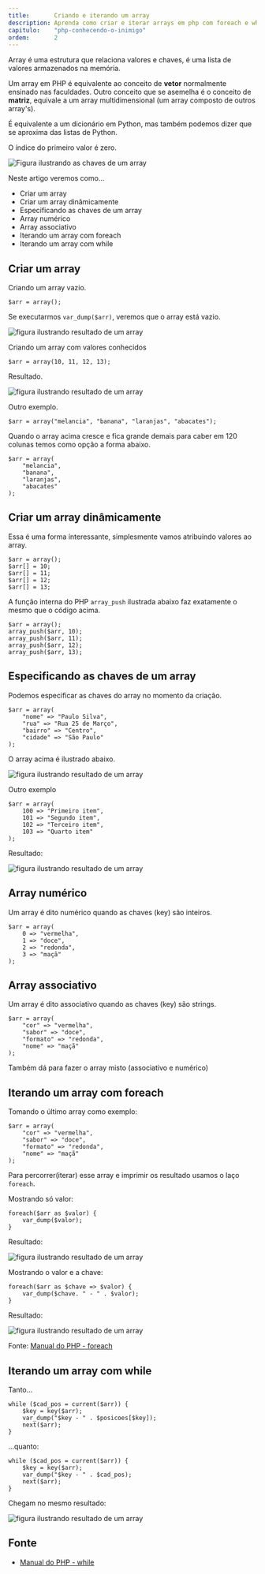 ```yaml
---
title:       Criando e iterando um array
description: Aprenda como criar e iterar arrays em php com foreach e while
capitulo:    "php-conhecendo-o-inimigo"
ordem:       2
---
```


Array é uma estrutura que relaciona valores e chaves, é uma lista de valores armazenados na memória.

Um array em PHP é equivalente ao conceito de __vetor__ normalmente ensinado nas faculdades. Outro conceito que se asemelha
é o conceito de __matriz__, equivale a um array multidimensional (um array composto de outros array's).

É equivalente a um dicionário em Python, mas também podemos dizer que se aproxima das listas de Python.

O índice do primeiro valor é zero.

![Figura ilustrando as chaves de um array](indice-zero.jpeg "Figura ilustrando as chaves de um array")

Neste artigo veremos como...

- Criar um array
- Criar um array dinâmicamente
- Especificando as chaves de um array
- Array numérico
- Array associativo
- Iterando um array com foreach
- Iterando um array com while


## Criar um array

Criando um array vazio.

    $arr = array();

Se executarmos `var_dump($arr)`, veremos que o array está vazio.

![figura ilustrando resultado de um array](array00.png "figura ilustrando resultado de um array")

Criando um array com valores conhecidos

    $arr = array(10, 11, 12, 13);

Resultado.

![figura ilustrando resultado de um array](array01.png "figura ilustrando resultado de um array")

Outro exemplo.

    $arr = array("melancia", "banana", "laranjas", "abacates");

Quando o array acima cresce e fica grande demais para caber em 120 colunas temos como opção a forma abaixo.

    $arr = array(
        "melancia",
        "banana",
        "laranjas",
        "abacates"
    );



## Criar um array dinâmicamente

Essa é uma forma interessante, simplesmente vamos atribuindo valores ao array.

    $arr = array();
    $arr[] = 10;
    $arr[] = 11;
    $arr[] = 12;
    $arr[] = 13;

A função interna do PHP `array_push` ilustrada abaixo faz exatamente o mesmo que o código acima.

    $arr = array();
    array_push($arr, 10);
    array_push($arr, 11);
    array_push($arr, 12);
    array_push($arr, 13);



## Especificando as chaves de um array

Podemos especificar as chaves do array no momento da criação.

    $arr = array(
        "nome" => "Paulo Silva",
        "rua" => "Rua 25 de Março",
        "bairro" => "Centro",
        "cidade" => "São Paulo"
    );

O array acima é ilustrado abaixo.

![figura ilustrando resultado de um array](array02.png "figura ilustrando resultado de um array")


Outro exemplo

    $arr = array(
        100 => "Primeiro item",
        101 => "Segundo item",
        102 => "Terceiro item",
        103 => "Quarto item"
    );

Resultado:

![figura ilustrando resultado de um array](array03.png "figura ilustrando resultado de um array")



## Array numérico

Um array é dito numérico quando as chaves (key) são inteiros.

    $arr = array(
        0 => "vermelha",
        1 => "doce",
        2 => "redonda",
        3 => "maçã"
    );



## Array associativo

Um array é dito associativo quando as chaves (key) são strings.

    $arr = array(
        "cor" => "vermelha",
        "sabor" => "doce",
        "formato" => "redonda",
        "nome" => "maçã"
    );

Também dá para fazer o array misto (associativo e numérico)



## Iterando um array com foreach

Tomando o último array como exemplo:

    $arr = array(
        "cor" => "vermelha",
        "sabor" => "doce",
        "formato" => "redonda",
        "nome" => "maçã"
    );

Para percorrer(iterar) esse array e imprimir os resultado usamos o laço `foreach`.

Mostrando só valor:

    foreach($arr as $valor) {
        var_dump($valor);
    }

Resultado:

![figura ilustrando resultado de um array](array04.png "figura ilustrando resultado de um array")

Mostrando o valor e a chave:

    foreach($arr as $chave => $valor) {
        var_dump($chave. " - " . $valor);
    }

Resultado:

![figura ilustrando resultado de um array](array05.png "figura ilustrando resultado de um array")

Fonte: [Manual do PHP - foreach](http://www.php.net/manual/pt_BR/control-structures.foreach.php)



## Iterando um array com while

Tanto...

    while ($cad_pos = current($arr)) {
        $key = key($arr);
        var_dump("$key - " . $posicoes[$key]);
        next($arr);
    }

...quanto:

    while ($cad_pos = current($arr)) {
        $key = key($arr);
        var_dump("$key - " . $cad_pos);
        next($arr);
    }

Chegam no mesmo resultado:

![figura ilustrando resultado de um array](array05.png "figura ilustrando resultado de um array")


## Fonte

- [Manual do PHP - while](http://www.php.net/manual/pt_BR/control-structures.while.php)


